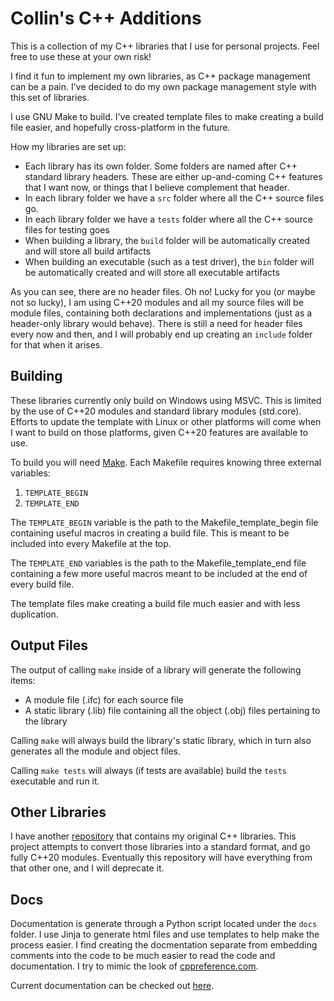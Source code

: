 # Collin's C++ Additions

This is a collection of my C++ libraries that I use for personal projects. Feel free to use these at your own risk!

I find it fun to implement my own libraries, as C++ package management can be a pain. I've decided to do my own package management style with this set of libraries.

I use GNU Make to build. I've created template files to make creating a build file easier, and hopefully cross-platform in the future.

How my libraries are set up:
- Each library has its own folder. Some folders are named after C++ standard library headers. These are either up-and-coming C++ features that I want now, or things that I believe complement that header.
- In each library folder we have a `src` folder where all the C++ source files go.
- In each library folder we have a `tests` folder where all the C++ source files for testing goes
- When building a library, the `build` folder will be automatically created and will store all build artifacts
- When building an executable (such as a test driver), the `bin` folder will be automatically created and will store all executable artifacts

As you can see, there are no header files. Oh no! Lucky for you (or maybe not so lucky), I am using C++20 modules and all my source files will be module files, containing both declarations and implementations (just as a header-only library would behave). There is still a need for header files every now and then, and I will probably end up creating an `include` folder for that when it arises.

## Building

These libraries currently only build on Windows using MSVC. This is limited by the use of C++20 modules and standard library modules (std.core). Efforts to update the template with Linux or other platforms will come when I want to build on those platforms, given C++20 features are available to use.

To build you will need [Make](https://www.gnu.org/software/make/). Each Makefile requires knowing three external variables:
1. `TEMPLATE_BEGIN`
2. `TEMPLATE_END`

The `TEMPLATE_BEGIN` variable is the path to the Makefile_template_begin file containing useful macros in creating a build file. This is meant to be included into every Makefile at the top.

The `TEMPLATE_END` variables is the path to the Makefile_template_end file containing a few more useful macros meant to be included at the end of every build file.

The template files make creating a build file much easier and with less duplication.

## Output Files

The output of calling `make` inside of a library will generate the following items:
- A module file (.ifc) for each source file
- A static library (.lib) file containing all the object (.obj) files pertaining to the library

Calling `make` will always build the library's static library, which in turn also generates all the module and object files.

Calling `make tests` will always (if tests are available) build the `tests` executable and run it.

## Other Libraries

I have another [repository](https://github.com/mooncollin/C_plus_plus-Helpful-Libraries) that contains my original C++ libraries. This project attempts to convert those libraries into a standard format, and go fully C++20 modules. Eventually this repository will have everything from that other one, and I will deprecate it.

## Docs

Documentation is generate through a Python script located under the `docs` folder. I use Jinja to generate html files and use templates to help make the process easier. I find creating the docmentation separate from embedding comments into the code to be much easier to read the code and documentation. I try to mimic the look of [cppreference.com](https://en.cppreference.com/w/).

Current documentation can be checked out [here](https://mooncollin.github.io/CPPAdditions/).